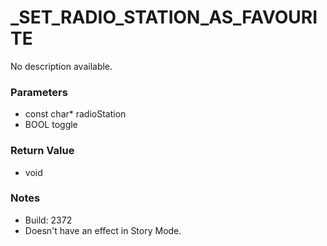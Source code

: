 # _SET_RADIO_STATION_AS_FAVOURITE

No description available.

### Parameters
* const char* radioStation
* BOOL toggle

### Return Value
* void

### Notes
* Build: 2372
* Doesn't have an effect in Story Mode.

